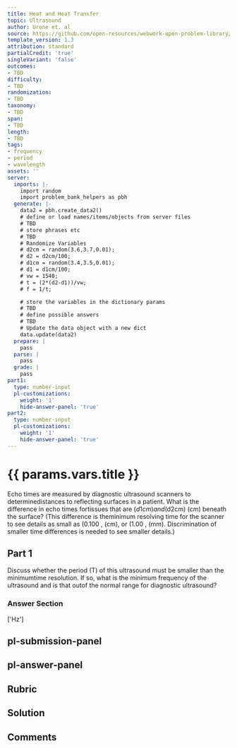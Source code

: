 ```yaml
---
title: Heat and Heat Transfer
topic: Ultrasound
author: Urone et. al
source: https://github.com/open-resources/webwork-open-problem-library/tree/master/Contrib/BrockPhysics/College_Physics_Urone/17.Physics_of_Hearing/17-07.Ultrasound/NU_U17_17_07_008.pg
template_version: 1.3
attribution: standard
partialCredit: 'true'
singleVariant: 'false'
outcomes:
- TBD
difficulty:
- TBD
randomization:
- TBD
taxonomy:
- TBD
span:
- TBD
length:
- TBD
tags:
- frequency
- period
- wavelength
assets: ''
server:
  imports: |-
    import random
    import problem_bank_helpers as pbh
  generate: |-
    data2 = pbh.create_data2()
    # define or load names/items/objects from server files
    # TBD
    # store phrases etc
    # TBD
    # Randomize Variables
    # d2cm = random(3.6,3.7,0.01);
    # d2 = d2cm/100;
    # d1cm = random(3.4,3.5,0.01);
    # d1 = d1cm/100;
    # vw = 1540;
    # t = (2*(d2-d1))/vw;
    # f = 1/t;

    # store the variables in the dictionary params
    # TBD
    # define possible answers
    # TBD
    # Update the data object with a new dict
    data.update(data2)
  prepare: |
    pass
  parse: |
    pass
  grade: |
    pass
part1:
  type: number-input
  pl-customizations:
    weight: '1'
    hide-answer-panel: 'true'
part2:
  type: number-input
  pl-customizations:
    weight: '1'
    hide-answer-panel: 'true'
---
```


# {{ params.vars.title }} 


Echo times are measured by diagnostic ultrasound scanners to determinedistances to reflecting surfaces in a patient. What is the difference in echo times fortissues that are ($d1cm) and ($d2cm) (cm) beneath the surface? (This difference is theminimum resolving time for the scanner to see details as small as (0.100 , (cm), or (1.00 , (mm). Discrimination of smaller time differences is needed to see smaller details.)

## Part 1 
Discuss whether the period (T) of this ultrasound must be smaller than the minimumtime resolution. If so, what is the minimum frequency of the ultrasound and is that outof the normal range for diagnostic ultrasound? 


 ### Answer Section
['Hz']

## pl-submission-panel 


## pl-answer-panel 


## Rubric 


## Solution 


## Comments 


